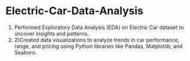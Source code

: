 # Electric-Car-Data-Analysis
1) Performed Exploratory Data Analysis (EDA) on Electric Car dataset to uncover insights and patterns.
2) 2)Created data visualizations to analyze trends in car performance, range, and pricing using Python libraries like Pandas, Matplotlib, and Seaborn.
